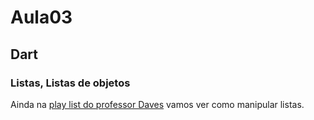 # Aula03
## Dart
### Listas, Listas de objetos
Ainda na [play list do professor Daves](https://www.youtube.com/watch?v=4kn7wH9nvvE&list=PL5EmR7zuTn_Yu_YV2pT0h0843vRGiTMtx&index=25) vamos ver como manipular listas.
